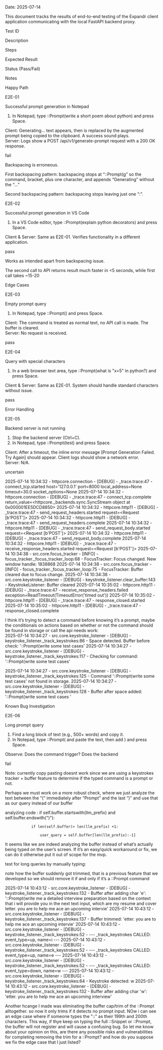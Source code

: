 Date: 2025-07-14 

This document tracks the results of end-to-end testing of the Expandr client application communicating with the local FastAPI backend proxy. 

Test ID 

Description 

Steps 

Expected Result 

Status (Pass/Fail) 

Notes 

Happy Path 

 

 

 

 

 

E2E-01 

Successful prompt generation in Notepad 

1. In Notepad, type ::Prompt(write a short poem about python) and press Space. 

Client: Generating... text appears, then is replaced by the augmented prompt being copied to the clipboard. A success sound plays.  
Server: Logs show a POST /api/v1/generate-prompt request with a 200 OK response. 

fail 

Backspacing is erroneous. 

First backspacing pattern: backspacing stops at “::Prompt(g” so the command, bracket, plus one character, and appends “Generating” without the “...” 
 
Second backspacing pattern: backspacing stops leaving just one “:”. 

E2E-02 

Successful prompt generation in VS Code 

1. In a VS Code editor, type ::Prompt(explain python decorators) and press Space. 

Client & Server: Same as E2E-01. Verifies functionality in a different application. 

pass 

Works as intended apart from backspacing issue. 

 

The second call to API returns result much faster in <5 seconds, while first call takes ~15-20 

Edge Cases 

 

 

 

 

 

E2E-03 

Empty prompt query 

1. In Notepad, type ::Prompt() and press Space. 

Client: The command is treated as normal text, no API call is made. The buffer is cleared.  
Server: No request is received. 

pass 

 

E2E-04 

Query with special characters 

1. In a web browser text area, type ::Prompt(what is "x=5" in python?) and press Space. 

Client & Server: Same as E2E-01. System should handle standard characters without issue. 

pass 

 

Error Handling 

 

 

 

 

 

E2E-05 

Backend server is not running 

1. Stop the backend server (Ctrl+C).  
2. In Notepad, type ::Prompt(test) and press Space. 

Client: After a timeout, the inline error message [Prompt Generation Failed. Try Again] should appear. Client logs should show a network error.  
Server: N/A. 

uncertain 

 
2025-07-14 10:34:32 - httpcore.connection - [DEBUG] - _trace.trace:47 - connect_tcp.started host='127.0.0.1' port=8000 local_address=None timeout=30.0 socket_options=None 2025-07-14 10:34:32 - httpcore.connection - [DEBUG] - _trace.trace:47 - connect_tcp.complete return_value=<httpcore._backends.sync.SyncStream object at 0x000001EE5DCD8850> 2025-07-14 10:34:32 - httpcore.http11 - [DEBUG] - _trace.trace:47 - send_request_headers.started request=<Request [b'POST']> 2025-07-14 10:34:32 - httpcore.http11 - [DEBUG] - _trace.trace:47 - send_request_headers.complete 2025-07-14 10:34:32 - httpcore.http11 - [DEBUG] - _trace.trace:47 - send_request_body.started request=<Request [b'POST']> 2025-07-14 10:34:32 - httpcore.http11 - [DEBUG] - _trace.trace:47 - send_request_body.complete 2025-07-14 10:34:32 - httpcore.http11 - [DEBUG] - _trace.trace:47 - receive_response_headers.started request=<Request [b'POST']> 2025-07-14 10:34:38 - src.core.focus_tracker - [INFO] - focus_tracker._focus_tracker_loop:68 - FocusTracker: Focus changed. New window handle: 1838868 2025-07-14 10:34:38 - src.core.focus_tracker - [INFO] - focus_tracker._focus_tracker_loop:75 - FocusTracker: Buffer cleared due to focus change. 2025-07-14 10:34:38 - src.core.keystroke_listener - [DEBUG] - keystroke_listener.clear_buffer:143 - KeystrokeListener: Buffer cleared 2025-07-14 10:35:02 - httpcore.http11 - [DEBUG] - _trace.trace:47 - receive_response_headers.failed exception=ReadTimeout(TimeoutError('timed out')) 2025-07-14 10:35:02 - httpcore.http11 - [DEBUG] - _trace.trace:47 - response_closed.started 2025-07-14 10:35:02 - httpcore.http11 - [DEBUG] - _trace.trace:47 - response_closed.complete 

 
I think it’s trying to detect a command before knowing it’s a prompt, maybe the conditionals on actions based on whether or not the command should be found in storage or call the api needs work:  
2025-07-14 10:34:27 - src.core.keystroke_listener - [DEBUG] - keystroke_listener._track_keystrokes:86 - Space detected. Buffer before check: '::Prompt(write some test cases' 2025-07-14 10:34:27 - src.core.keystroke_listener - [DEBUG] - keystroke_listener._track_keystrokes:117 - Checking for command: '::Prompt(write some test cases' 

2025-07-14 10:34:27 - src.core.keystroke_listener - [DEBUG] - keystroke_listener._track_keystrokes:125 - Command '::Prompt(write some test cases' not found in storage. 2025-07-14 10:34:27 - src.core.keystroke_listener - [DEBUG] - keystroke_listener._track_keystrokes:128 - Buffer after space added: '::Prompt(write some test cases ' 

 

Known Bug Investigation 

 

 

 

 

 

E2E-06 

Long prompt query 

1. Find a long block of text (e.g., 500+ words) and copy it.  
2. In Notepad, type ::Prompt( and paste the text, then add ) and press Space. 

Observe: Does the command trigger? Does the backend 

fail 

Note: currently copy pasting doesnt work since we are using a keystrokes tracker + buffer feature to determine if the typed command is a prompt or not. 
 
Perhaps we must work on a more robust check, where we just analyze the text between the “(“ immediately after “Prompt” and the last “)” and use that as our query instead of our buffer 
 
analyzing code : if self.buffer.startswith(llm_prefix) and self.buffer.endswith(")"): 

                if len(self.buffer)> len(llm_prefix) +1: 

                    user_query = self.buffer[len(llm_prefix):-1] 

 
It seems like we are indeed analyzing the buffer instead of what’s actually being typed on the user’s screen. If it’s an easy/quick workaround or fix, we can do it otherwise put it out of scope for the mvp. 
 
test for long queries by manually typing: 
 
note how the buffer suddenly got trimmed, that is a previous feature that we developed so we should remove it if and only if it’s a ::Prompt command 
 
2025-07-14 10:43:12 - src.core.keystroke_listener - [DEBUG] - keystroke_listener._track_keystrokes:132 - Buffer after adding char 'e': '::Prompt(write me a detailed interview preparation based on the context that i will provide you in the next text input, which are my resume and cover letter. you are to help me ace an upcoming intervie' 2025-07-14 10:43:12 - src.core.keystroke_listener - [DEBUG] - keystroke_listener._track_keystrokes:137 - Buffer trimmed: 'etter. you are to help me ace an upcoming intervie' 2025-07-14 10:43:12 - src.core.keystroke_listener - [DEBUG] - keystroke_listener._track_keystrokes:52 - --- _track_keystrokes CALLED: event_type=up, name=i --- 2025-07-14 10:43:12 - src.core.keystroke_listener - [DEBUG] - keystroke_listener._track_keystrokes:52 - --- _track_keystrokes CALLED: event_type=up, name=e --- 2025-07-14 10:43:12 - src.core.keystroke_listener - [DEBUG] - keystroke_listener._track_keystrokes:52 - --- _track_keystrokes CALLED: event_type=down, name=w --- 2025-07-14 10:43:12 - src.core.keystroke_listener - [DEBUG] - keystroke_listener._track_keystrokes:64 - Keystroke detected: w 2025-07-14 10:43:12 - src.core.keystroke_listener - [DEBUG] - keystroke_listener._track_keystrokes:132 - Buffer after adding char 'w': 'etter. you are to help me ace an upcoming interview' 

 

Another hcange I made was eliminating the buffer cap/trim of the ::Prompt alltogether. so now it only trims if it detects no prompt input.
NOw i can see an edge case where if someone types the "::" as their 199th and 200th characters. This way, if thye keep on typing the full ::Snippet or ::Prompt, the buffer will not register and will cause a confusing bug.
So let me know about your opinion on this, are there any possible risks and vulnerabilities for completing removing the trim for a ::Prompt? 
and how do you suppose we fix the edge case that I just listed?
